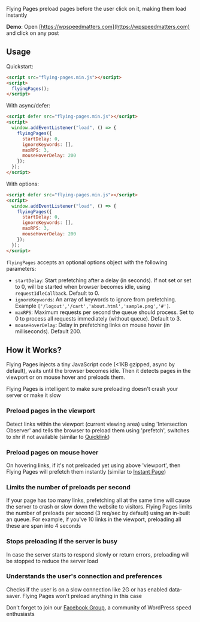 Flying Pages preload pages before the user click on it, making them load instantly

**Demo**: Open [https://wpspeedmatters.com](https://wpspeedmatters.com) and click on any post

## Usage

Quickstart:

```html
<script src="flying-pages.min.js"></script>
<script>
  flyingPages();
</script>
```

With async/defer:

```html
<script defer src="flying-pages.min.js"></script>
<script>
  window.addEventListener("load", () => {
    flyingPages({
      startDelay: 0,
      ignoreKeywords: [],
      maxRPS: 3,
      mouseHoverDelay: 200
    });
  });
</script>
```

With options:

```html
<script defer src="flying-pages.min.js"></script>
<script>
  window.addEventListener("load", () => {
    flyingPages({
      startDelay: 0,
      ignoreKeywords: [],
      maxRPS: 3,
      mouseHoverDelay: 200
    });
  });
</script>
```

`flyingPages` accepts an optional options object with the following parameters:

- `startDelay`: Start prefetching after a delay (in seconds). If not set or set to 0, will be started when browser becomes idle, using `requestIdleCallback`. Default to 0.
- `ignoreKeywords`: An array of keywords to ignore from prefetching. Example `['/logout','/cart','about.html','sample.png','#']`.
- `maxRPS`: Maximum requests per second the queue should process. Set to 0 to process all requests immediately (without queue). Default to 3.
- `mouseHoverDelay`: Delay in prefetching links on mouse hover (in milliseconds). Default 200.

## How it Works?

Flying Pages injects a tiny JavaScript code (<1KB gzipped, async by default), waits until the browser becomes idle. Then it detects pages in the viewport or on mouse hover and preloads them.

Flying Pages is intelligent to make sure preloading doesn't crash your server or make it slow

### Preload pages in the viewport

Detect links within the viewport (current viewing area) using 'Intersection Observer' and tells the browser to preload them using 'prefetch', switches to xhr if not available (similar to [Quicklink](https://github.com/GoogleChromeLabs/quicklink))

### Preload pages on mouse hover

On hovering links, if it's not preloaded yet using above 'viewport', then Flying Pages will prefetch them instantly (similar to [Instant Page](https://instant.page/))

### Limits the number of preloads per second

If your page has too many links, prefetching all at the same time will cause the server to crash or slow down the website to visitors. Flying Pages limits the number of preloads per second (3 req/sec by default) using an in-built an queue. For example, if you've 10 links in the viewport, preloading all these are span into 4 seconds

### Stops preloading if the server is busy

In case the server starts to respond slowly or return errors, preloading will be stopped to reduce the server load

### Understands the user's connection and preferences

Checks if the user is on a slow connection like 2G or has enabled data-saver. Flying Pages won't preload anything in this case

Don't forget to join our [Facebook Group](https://www.facebook.com/groups/wpspeedmatters/), a community of WordPress speed enthusiasts
